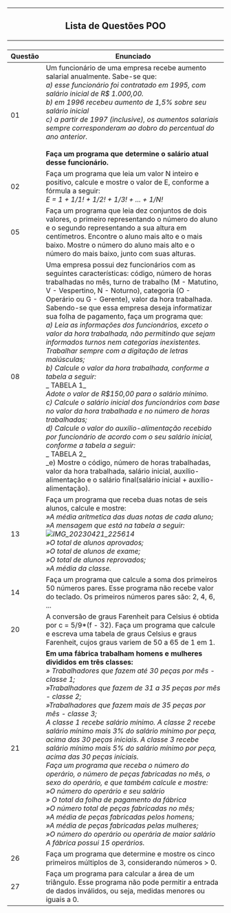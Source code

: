 ------------------------------------------------------------------------
<h2 align = "center"> Lista de Questões POO</ h3>

------------------------------------------------------------------------
<h4>
  
|Questão|Enunciado  |
|--|--|
|01|Um funcionário de uma empresa recebe aumento salarial anualmente. Sabe-se que: <br> _a) esse funcionário foi contratado em 1995, com salário inicial de R$ 1.000,00._ <br> _b) em 1996 recebeu aumento de 1,5% sobre seu salário inicial_ <br> _c) a partir de 1997 (inclusive), os aumentos salariais sempre corresponderam ao dobro do percentual do ano anterior._ <br> <br> **Faça um programa que determine o salário atual desse funcionário.** |
|02| Faça um programa que leia um valor N inteiro e positivo, calcule e mostre o valor de E, conforme a fórmula a seguir: <br>_E = 1 + 1/1! + 1/2! + 1/3! + ... + 1/N!_ |
|05|Faça um programa que leia dez conjuntos de dois valores, o primeiro representando o número do aluno e o segundo representando a sua altura em centímetros. Encontre o aluno mais alto e o mais baixo. Mostre o número do aluno mais alto e o número do mais baixo, junto com suas alturas.|
|08| Uma empresa possui dez funcionários com as seguintes características: código, número de horas trabalhadas no mês, turno de trabalho (M - Matutino, V - Vespertino, N - Noturno), categoria (O - Operário ou G - Gerente), valor da hora trabalhada. Sabendo-se que essa empresa deseja informatizar sua folha de pagamento, faça um programa que: <br>_a) Leia as informações dos funcionários, exceto o valor da hora trabalhada, não permitindo que sejam informados turnos nem categorias inexistentes. Trabalhar sempre com a digitação de letras maiúsculas;_ <br>_b) Calcule o valor da hora trabalhada, conforme a tabela a seguir:_ <br>_ TABELA 1_ <br>_Adote o valor de R$150,00 para o salário mínimo._ <br>_c) Calcule o salário inicial dos funcionários com base no valor da hora trabalhada e no número de horas trabalhadas;_ <br>_d) Calcule o valor do auxílio-alimentação recebido por funcionário de acordo com o seu salário inicial, conforme a tabela a seguir:_ <br>_ TABELA 2_ <br>_e) Mostre o código, número de horas trabalhadas, valor da hora trabalhada, salário inicial, auxílio-alimentação e o salário final(salário inicial + auxílio-alimentação). |
|13| Faça um programa que receba duas notas de seis alunos, calcule e mostre: <br>_»A média aritmetica das duas notas de cada aluno;_ <br>_»A mensagem que está na tabela a seguir:_ <br>_![IMG_20230421_225614](https://user-images.githubusercontent.com/124710256/233755832-e1e7dda9-79b2-4b95-8e18-b2f3db2087a0.jpg)_ <br>_»O total de alunos aprovados;_ <br>_»O total de alunos de exame;_ <br>_»O total de alunos reprovados;_ <br>_»A média da classe._|
|14|Faça um programa que calcule a soma dos primeiros 50 números pares. Esse programa não recebe valor do teclado. Os primeiros números pares são: 2, 4, 6, ...  |
|20| A conversão de graus Farenheit para Celsius é obtida por c = 5/9*(f - 32). Faça um programa que calcule e escreva uma tabela de graus Celsius e graus Farenheit, cujos graus variem de 50 a 65 de 1 em 1. |
|21|**Em uma fábrica trabalham homens e mulheres divididos em três classes:** <br>_» Trabalhadores que fazem até 30 peças por mês - classe 1;_ <br>_»Trabalhadores que fazem de 31 a 35 peças por mês - classe 2;_ <br>_»Trabalhadores que fazem mais de 35 peças por mês - classe 3;_ <br>_A classe 1 recebe salário mínimo. A classe 2 recebe salário mínimo mais 3% do salário mínimo por peça, acima das 30 peças iniciais. A classe 3 recebe salário mínimo mais 5% do salário mínimo por peça, acima das 30 peças iniciais._ <br>_Faça um programa que receba o número do operário, o número de peças fabricadas no mês, o sexo do operário, e que também calcule e mostre:_ <br>_»O número do operário e seu salário_ <br>_» O total da folha de pagamento da fábrica_ <br>_»O número total de peças fabricadas no mês;_ <br>_»A média de peças fabricadas pelos homens;_ <br>_»A média de peças fabricadas pelas mulheres;_ <br>_»O número do operário ou operária de maior salário_ <br>_A fábrica possui 15 operários._|
|26|Faça um programa que determine e mostre os cinco primeiros múltiplos de 3, considerando números > 0. |
|27|Faça um programa para calcular a área de um triângulo. Esse programa não pode permitir a entrada de dados inválidos, ou seja, medidas menores ou iguais a 0.  |
</h4>
